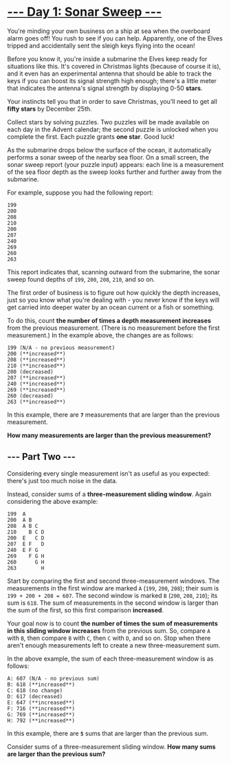 # [--- Day 1: Sonar Sweep ---](https://adventofcode.com/2021/day/1)

You're minding your own business on a ship at sea when the overboard alarm goes
off! You rush to see if you can help. Apparently, one of the Elves tripped and
accidentally sent the sleigh keys flying into the ocean!

Before you know it, you're inside a submarine the Elves keep ready for
situations like this. It's covered in Christmas lights (because of course it
is), and it even has an experimental antenna that should be able to track the
keys if you can boost its signal strength high enough; there's a little meter
that indicates the antenna's signal strength by displaying 0-50 **stars**.

Your instincts tell you that in order to save Christmas, you'll need to get all
**fifty stars** by December 25th.

Collect stars by solving puzzles. Two puzzles will be made available on each day
in the Advent calendar; the second puzzle is unlocked when you complete the
first. Each puzzle grants **one star**. Good luck!

As the submarine drops below the surface of the ocean, it automatically performs
a sonar sweep of the nearby sea floor. On a small screen, the sonar sweep report
(your puzzle input) appears: each line is a measurement of the sea floor depth
as the sweep looks further and further away from the submarine.

For example, suppose you had the following report:

<pre><code>199
200
208
210
200
207
240
269
260
263
</code></pre>

This report indicates that, scanning outward from the submarine, the sonar sweep
found depths of `199`, `200`, `208`, `210`, and so on.

The first order of business is to figure out how quickly the depth increases,
just so you know what you're dealing with - you never know if the keys will get
carried into deeper water by an ocean current or a fish or something.

To do this, count **the number of times a depth measurement increases** from the
previous measurement. (There is no measurement before the first measurement.) In
the example above, the changes are as follows:

<pre><code>199 (N/A - no previous measurement)
200 (**increased**)
208 (**increased**)
210 (**increased**)
200 (decreased)
207 (**increased**)
240 (**increased**)
269 (**increased**)
260 (decreased)
263 (**increased**)
</code></pre>

In this example, there are **`7`** measurements that are larger than the
previous measurement.

**How many measurements are larger than the previous measurement?**

## --- Part Two ---

Considering every single measurement isn't as useful as you expected: there's
just too much noise in the data.

Instead, consider sums of a **three-measurement sliding window**. Again
considering the above example:

<pre><code>199  A
200  A B
208  A B C
210    B C D
200  E   C D
207  E F   D
240  E F G
269    F G H
260      G H
263        H
</code></pre>

Start by comparing the first and second three-measurement windows. The
measurements in the first window are marked `A` (`199`, `200`, `208`); their sum
is `199 + 200 + 208 = 607`. The second window is marked `B` (`200`, `208`,
`210`); its sum is `618`. The sum of measurements in the second window is larger
than the sum of the first, so this first comparison **increased**.

Your goal now is to count **the number of times the sum of measurements in this
sliding window increases** from the previous sum. So, compare `A` with `B`, then
compare `B` with `C`, then `C` with `D`, and so on. Stop when there aren't
enough measurements left to create a new three-measurement sum.

In the above example, the sum of each three-measurement window is as follows:

<pre><code>A: 607 (N/A - no previous sum)
B: 618 (**increased**)
C: 618 (no change)
D: 617 (decreased)
E: 647 (**increased**)
F: 716 (**increased**)
G: 769 (**increased**)
H: 792 (**increased**)
</code></pre>

In this example, there are **`5`** sums that are larger than the previous sum.

Consider sums of a three-measurement sliding window. **How many sums are larger
than the previous sum?**
